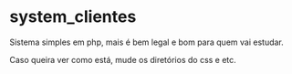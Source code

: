 # system_clientes
Sistema simples em php, mais é bem legal e bom para quem vai estudar.

Caso queira ver como está, mude os diretórios do css e etc.
